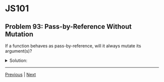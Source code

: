 # JS101
## Problem 93: Pass-by-Reference Without Mutation

If a function behaves as pass-by-reference, will it always mutate its argument(s)?

<details>
<summary>Solution:</summary>

No. The function may receive a reference of an object but not mutate it.

Pass-by-reference means the function has access to the original object through a reference, but the function can choose whether or not to mutate it.

**Function receives reference but doesn't mutate:**

```js
function getLength(arr) {
  return arr.length;  // Reads property, doesn't mutate
}

let numbers = [1, 2, 3, 4];
let len = getLength(numbers);
console.log(len);      // 4
console.log(numbers);  // [1, 2, 3, 4] (unchanged)
```

**Another example:**

```js
function getFirstElement(arr) {
  return arr[0];  // Accesses element, doesn't mutate
}

let items = ['apple', 'banana', 'cherry'];
let first = getFirstElement(items);
console.log(first);  // 'apple'
console.log(items);  // ['apple', 'banana', 'cherry'] (unchanged)
```

**The function has the power to mutate, but may choose not to:**

```js
function processArray(arr) {
  // Could mutate with arr.push(5), arr[0] = 100, etc.
  // But instead, just returns new array
  return arr.map(x => x * 2);
}

let numbers = [1, 2, 3];
let doubled = processArray(numbers);
console.log(numbers);  // [1, 2, 3] (unchanged)
console.log(doubled);  // [2, 4, 6] (new array)
```

**Key takeaway:**

Pass-by-reference gives a function the *ability* to mutate the original object, but whether it actually does is up to the function's implementation. Well-designed functions often avoid mutations even when they could perform them, making code more predictable and easier to reason about.

</details>

---

[Previous](092.md) | [Next](094.md)

